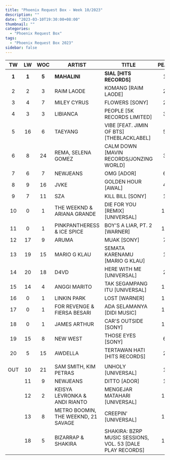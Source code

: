 ```yaml
---
title: "Phoenix Request Box - Week 10/2023"
description: ""
date: "2023-03-10T19:30:00+08:00"
thumbnail: ""
categories:
  - "Phoenix Request Box"
tags:
  - "Phoenix Request Box 2023"
sidebar: false
---
```

<!--more-->
|TW|LW|WOC|ARTIST|TITLE|PEAK|PTW|PLW|MOVE|TLW|TOTAL|
|:----:|:----:|:----:|----|----|:----:|:----:|:----:|:----:|:----:|:----:|
|**1**|**1**|**5**|**MAHALINI**|**SIAL [HITS RECORDS]**|1|**2509**|2069|440|8519|11028|
|2|2|3|RAIM LAODE|KOMANG [RAIM LAODE]|2|1790|1890|-100|2759|4549|
|3|4|7|MILEY CYRUS|FLOWERS [SONY]|2|1149|1210|-61|6980|8129|
|4|3|3|LIBIANCA|PEOPLE [5K RECORDS LIMITED]|3|1000|1240|-240|2380|3380|
|5|16|6|TAEYANG|VIBE [FEAT. JIMIN OF BTS] [THEBLACKLABEL]|5|920|440|480|3540|4460|
|6|8|24|REMA, SELENA GOMEZ|CALM DOWN [MAVIN RECORDS/JONZING WORLD]|3|801|597|204|8547|9348|
|7|6|7|NEWJEANS|OMG [ADOR]|6|754|618|136|3235|3989|
|8|9|16|JVKE|GOLDEN HOUR [AWAL]|4|699|563|136|9474|10173|
|9|7|11|SZA|KILL BILL [SONY]|1|667|607|60|10214|10881|
|10|0|1|THE WEEKND & ARIANA GRANDE|DIE FOR YOU [REMIX] [UNIVERSAL]|10|648|0|648|0|648|
|11|0|1|PINKPANTHERESS & ICE SPICE|BOY'S A LIAR, PT. 2 [WARNER]|11|606|0|606|0|606|
|12|17|9|ARUMA|MUAK [SONY]|7|567|427|140|4741|5308|
|13|19|15|MARIO G KLAU|SEMATA KARENAMU [MARIO G KLAU]|1|521|406|115|13291|13812|
|14|20|18|D4VD|HERE WITH ME [UNIVERSAL]|2|484|404|80|9843|10327|
|15|14|4|ANGGI MARITO|TAK SEGAMPANG ITU [UNIVERSAL]|12|463|461|2|1520|1983|
|16|0|1|LINKIN PARK|LOST [WARNER]|16|460|0|460|0|460|
|17|0|1|FOR REVENGE & FIERSA BESARI|ADA SELAMANYA [DIDI MUSIC]|17|420|0|420|0|420|
|18|0|1|JAMES ARTHUR|CAR'S OUTSIDE [SONY]|18|420|0|420|0|420|
|19|15|8|NEW WEST|THOSE EYES [SONY]|6|399|442|-43|4480|4879|
|20|5|15|AWDELLA|TERTAWAN HATI [HITS RECORDS]|2|385|665|-280|12709|13094|
| | | | | | | | | | | |
|OUT|10|21|SAM SMITH, KIM PETRAS|UNHOLY [UNIVERSAL]|1| | | | | |
| |11|9|NEWJEANS|DITTO [ADOR]|1| | | | | |
| |12|2|KEISYA LEVRONKA & ANDI RIANTO|MENGEJAR MATAHARI [UNIVERSAL]|12| | | | | |
| |13|8|METRO BOOMIN, THE WEEKND, 21 SAVAGE|CREEPIN' [UNIVERSAL]|11| | | | | |
| |18|5|BIZARRAP & SHAKIRA|SHAKIRA: BZRP MUSIC SESSIONS, VOL. 53 [DALE PLAY RECORDS]|13| | | | | |